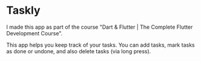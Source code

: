 # Taskly

I made this app as part of the course "Dart & Flutter | The Complete Flutter Development Course".

This app helps you keep track of your tasks. You can add tasks, mark tasks as done or undone, and also delete tasks (via long press).
